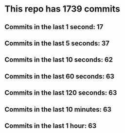 # This repo has 1739 commits

## Commits in the last 1 second: 17
## Commits in the last 5 seconds: 37
## Commits in the last 10 seconds: 62
## Commits in the last 60 seconds: 63
## Commits in the last 120 seconds: 63
## Commits in the last 10 minutes: 63
## Commits in the last 1 hour: 63
